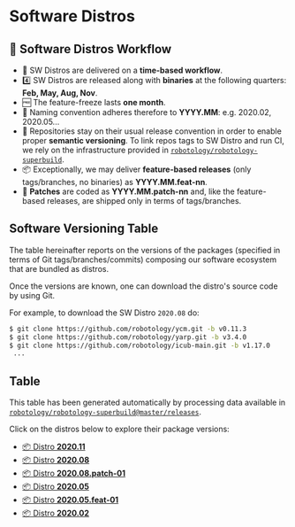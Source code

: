 Software Distros
===

## 🚚 Software Distros Workflow
- 📅 SW Distros are delivered on a **time-based workflow**.
- 4️⃣ SW Distros are released along with **binaries** at the following quarters: **Feb, May, Aug, Nov**.
- 🆓 The feature-freeze lasts **one month**.
- 📛 Naming convention adheres therefore to **YYYY.MM**: e.g. 2020.02, 2020.05...
- 📝 Repositories stay on their usual release convention in order to enable proper **semantic versioning**. To link repos tags to SW Distro and run CI, we rely on the infrastructure provided in [`robotology/robotology-superbuild`](https://github.com/robotology/robotology-superbuild).
- 📦 Exceptionally, we may deliver **feature-based releases** (only tags/branches, no binaries) as **YYYY.MM.feat-nn**.
- 🐞 **Patches** are coded as **YYYY.MM.patch-nn** and, like the feature-based releases, are shipped only in terms of tags/branches.

## Software Versioning Table
The table hereinafter reports on the versions of the packages (specified in terms of Git tags/branches/commits)
composing our software ecosystem that are bundled as distros.

Once the versions are known, one can download the distro's source code by using Git.

For example, to download the SW Distro `2020.08` do:
```sh
$ git clone https://github.com/robotology/ycm.git -b v0.11.3
$ git clone https://github.com/robotology/yarp.git -b v3.4.0
$ git clone https://github.com/robotology/icub-main.git -b v1.17.0
 ...
```

## Table
This table has been generated automatically by processing data available in [`robotology/robotology-superbuild@master/releases`](https://github.com/robotology/robotology-superbuild/tree/master/releases).

Click on the distros below to explore their package versions:

- [📦 Distro **2020.11**](./2020.11.md)
- [📦 Distro **2020.08**](./2020.08.md)
- [📦 Distro **2020.08.patch-01**](./2020.08.patch-01.md)
- [📦 Distro **2020.05**](./2020.05.md)
- [📦 Distro **2020.05.feat-01**](./2020.05.feat-01.md)
- [📦 Distro **2020.02**](./2020.02.md)
